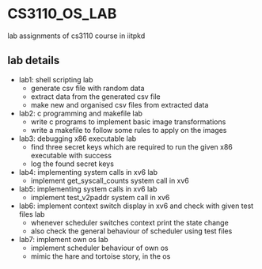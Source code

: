 # CS3110_OS_LAB
lab assignments of cs3110 course in iitpkd
## lab details
- lab1: shell scripting lab
  - generate csv file with random data
  - extract data from the generated csv file
  - make new and organised csv files from extracted data
- lab2: c programming and makefile lab
  - write c programs to implement basic image transformations
  - write a makefile to follow some rules to apply on the images
- lab3: debugging x86 executable lab
  - find three secret keys which are required to run the given x86 executable with success
  - log the found secret keys
- lab4: implementing system calls in xv6 lab
  - implement get_syscall_counts system call in xv6
- lab5: implementing system calls in xv6 lab
  - implement test_v2paddr system call in xv6
- lab6: implement context switch display in xv6 and check with given test files lab
  - whenever scheduler switches context print the state change
  - also check the general behaviour of scheduler using test files
- lab7: implement own os lab
  - implement scheduler behaviour of own os
  - mimic the hare and tortoise story, in the os
